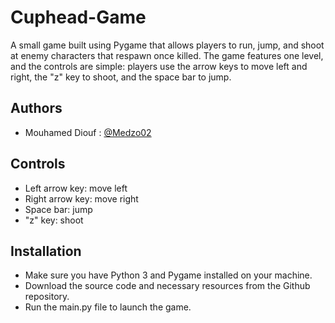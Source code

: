 
# Cuphead-Game

A small game built using Pygame that allows players to run, jump, and shoot at enemy characters that respawn once killed. The game features one level, and the controls are simple: players use the arrow keys to move left and right, the "z" key to shoot, and the space bar to jump.


## Authors

- Mouhamed Diouf : [@Medzo02](https://github.com/Medzo02)


## Controls
- Left arrow key: move left
- Right arrow key: move right
- Space bar: jump
- "z" key: shoot
## Installation
- Make sure you have Python 3 and Pygame installed on your machine.
- Download the source code and necessary resources from the Github repository.
- Run the main.py file to launch the game.